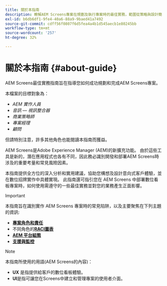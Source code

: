```yaml
---
title: 關於本指南
description: 瞭解AEM Screens專案在規劃及執行專案時的最佳實務，範圍從策略與設計簡介、部署，到支援後都包括在內。
exl-id: b6db6df1-9fe4-40a6-88a9-9baed41a7492
source-git-commit: cdff56f0807f6d5fea4a4b1d545aecb1e80245bb
workflow-type: tm+mt
source-wordcount: '257'
ht-degree: 32%

---
```


# 關於本指南 {#about-guide}

AEM Screens最佳實務指南旨在指導您如何成功規劃和完成AEM Screens專案。

本檔案的目標對象為：

* *AEM 實作人員*
* *音訊 — 視訊整合器*
* *商業策略師*
* *專案經理*
* *顧問*

但請特別注意，許多其他角色也能閱讀本指南而獲益。

AEM Screens是Adobe Experience Manager (AEM)的新擴充功能。 由於這些工具是新的，潛在應用程式也各有不同，因此務必識別開發和部署AEM Screens時涉及的重要考量和常見風險因素。

本指南提供全方位的深入分析和實用建議，協助您構想及設計意向式客戶體驗，並在數位招牌實作中具體實現。 此指南還可指引您在 AEM Screens 中部署數位看板專案時，如何使用需遵守的一些最佳實務並對您的業務產生正面影響。

>[!IMPORTANT]
>
> 本指南旨在識別實作 AEM Screens 專案時的常見陷阱，以及主要聚焦在下列主題的資訊:
>
> * **[專案角色和責任](roles-responsibilities.md)**
> * 不同角色的&#x200B;**[RACI圖表](roles-responsibilities.md#raci-chart)**
> * **[AEM 平台組態](aem-platform-configurations.md)**
> * **[支援與監控](support-monitoring.md)**

>[!NOTE]
>
> 本指南所使用的用語(AEM Screens的內容)：
>
> * **UX** 是指提供給客戶的數位看板體驗。
> * **UI**&#x200B;是指可讓您在Screens中建立和管理專案的使用者介面。
